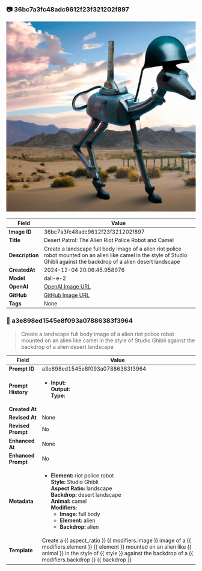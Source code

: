 

### 📷 36bc7a3fc48adc9612f23f321202f897 


![data.id](./36bc7a3fc48adc9612f23f321202f897.jpg)


| Field          | Value                                                                                                                     |
|----------------|---------------------------------------------------------------------------------------------------------------------------|
| **Image ID**             | 36bc7a3fc48adc9612f23f321202f897                                                                                                             |
| **Title**           | Desert Patrol: The Alien Riot Police Robot and Camel                                                                                                       |
| **Description**           | Create a landscape full body image of a alien riot police robot mounted on an alien like camel in the style of Studio Ghibli against the backdrop of a alien desert landscape                                                                                                       |
| **CreatedAt**        | 2024-12-04 20:06:45.958976                                                                                                        |
| **Model**        | dall-e-2                                                                                                        |
| **OpenAI**         | [OpenAI Image URL](https://oaidalleapiprodscus.blob.core.windows.net/private/org-TZj0gKpq3CiXdXNznVOkBYav/user-t5KW5S6yYiCS0u4yDWasqnEP/img-SA5mqUfy68QeMdCwhf0ZUUU2.png?st=2024-12-04T19%3A06%3A40Z&se=2024-12-04T21%3A06%3A40Z&sp=r&sv=2024-08-04&sr=b&rscd=inline&rsct=image/png&skoid=d505667d-d6c1-4a0a-bac7-5c84a87759f8&sktid=a48cca56-e6da-484e-a814-9c849652bcb3&skt=2024-12-04T19%3A08%3A46Z&ske=2024-12-05T19%3A08%3A46Z&sks=b&skv=2024-08-04&sig=TOpufv8CR9zw9fvoh%2Bg1IbNQzYVY1xBy6O1o1rcquKA%3D)                                                                                |
| **GitHub**         | [GitHub Image URL](https://raw.githubusercontent.com/Caneta-Silva/studio-ghibli/blob/main/images/36bc7a3fc48adc9612f23f321202f897/36bc7a3fc48adc9612f23f321202f897.jpg)                                                                                |
| **Tags**       | None                                                                                                                   |

### 📜 a3e898ed1545e8f093a07886383f3964

> Create a landscape full body image of a alien riot police robot mounted on an alien like camel in the style of Studio Ghibli against the backdrop of a alien desert landscape

| Field          | Value                                                                                                                                                                      |
|----------------|----------------------------------------------------------------------------------------------------------------------------------------------------------------------------|
| **Prompt ID**  | a3e898ed1545e8f093a07886383f3964                                                                                                                                                            |
| **Prompt History** | <ul><li>**Input:**  <br> **Output:**  <br> **Type:** </li></ul> |
| **Created At** |                                                                                                                                                    |
| **Revised At** | None                                                                                                                                                   |
| **Revised Prompt** | No                                                                                                                                                                      |
| **Enhanced At** | None                                                                                                                                                  |
| **Enhanced Prompt** | No                                                                                                                                                                    |
| **Metadata**   | <ul><li>**Element:** riot police robot <br> **Style:** Studio Ghibli <br> **Aspect Ratio:** landscape <br> **Backdrop:** desert landscape <br> **Animal:** camel <br> **Modifiers:**<ul><li>**Image:** full body</li><li>**Element:** alien</li><li>**Backdrop:** alien</li></ul></li></ul> |
| **Template**   | Create a {{ aspect_ratio }} {{ modifiers.image }} image of a {{ modifiers.element }} {{ element }} mounted on an alien like {{ animal }} in the style of {{ style }} against the backdrop of a {{ modifiers.backdrop }} {{ backdrop }}                                                                                                                                           |



